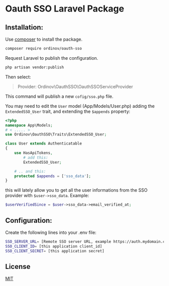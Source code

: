 # Oauth SSO Laravel Package

## Installation:

Use [composer](https://getcomposer.org/) to install the package.

```bash
composer require ordinov/oauth-sso
```

Request Laravel to publish the configuration.

```bash
php artisan vendor:publish
```

Then select:

> Provider: Ordinov\OauthSSO\OauthSSOServiceProvider

This command will publish a new `cofig/sso.php` file.

You may need to edit the `User` model (App/Models/User.php) adding the `ExtendedSSO_User` trait, and extending the `$appends` property:
```php
<?php
namespace App\Models;
# < ..... >
use Ordinov\OauthSSO\Traits\ExtendedSSO_User;

class User extends Authenticatable
{
    use HasApiTokens, 
        # add this:
        ExtendedSSO_User;

    # .. and this:
    protected $appends = ['sso_data'];
}
```

this will lately allow you to get all the user informations 
from the SSO provider with `$user->sso_data`.
Example: 
```php
$userVerifiedSince = $user->sso_data->email_verified_at;
```
## Configuration:
Create the following lines into your .env file:

```bash
SSO_SERVER_URL= [Remote SSO server URL, example https://auth.mydomain.com]
SSO_CLIENT_ID= [this application client_id]
SSO_CLIENT_SECRET= [this application secret]
```

## License
[MIT](https://choosealicense.com/licenses/mit/)